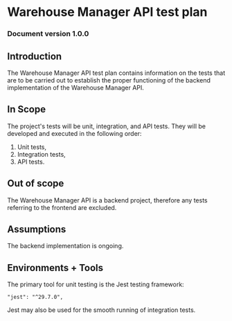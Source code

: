 # Warehouse Manager API test plan

### Document version 1.0.0

## Introduction

The Warehouse Manager API test plan contains information on the tests that are to be carried out to establish the proper functioning of the backend implementation of the Warehouse Manager API.

## In Scope

The project's tests will be unit, integration, and API tests. They will be developed and executed in the following order:

1. Unit tests,
2. Integration tests,
3. API tests.

## Out of scope

The Warehouse Manager API is a backend project, therefore any tests referring to the frontend are excluded.

## Assumptions

The backend implementation is ongoing.

## Environments + Tools

The primary tool for unit testing is the Jest testing framework:

```
"jest": "^29.7.0",
```

Jest may also be used for the smooth running of integration tests.
